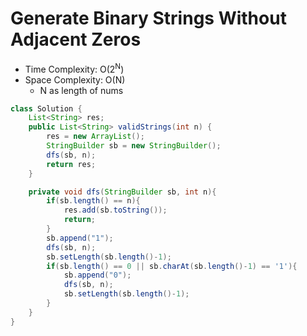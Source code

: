 # Generate Binary Strings Without Adjacent Zeros

- Time Complexity: O(2<sup>N</sup>)
- Space Complexity: O(N)
  - N as length of nums

```java
class Solution {
    List<String> res;
    public List<String> validStrings(int n) {
        res = new ArrayList();
        StringBuilder sb = new StringBuilder();
        dfs(sb, n);
        return res;
    }

    private void dfs(StringBuilder sb, int n){
        if(sb.length() == n){
            res.add(sb.toString());
            return;
        }
        sb.append("1");
        dfs(sb, n);
        sb.setLength(sb.length()-1);
        if(sb.length() == 0 || sb.charAt(sb.length()-1) == '1'){
            sb.append("0");
            dfs(sb, n);
            sb.setLength(sb.length()-1);
        }
    }
}
```